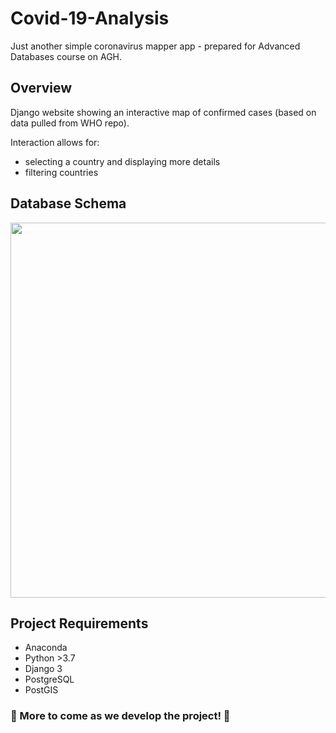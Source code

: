 # Covid-19-Analysis

Just another simple coronavirus mapper app - prepared for Advanced Databases course on AGH.


## Overview

Django website showing an interactive map of confirmed cases (based on data pulled from WHO repo).

Interaction allows for:
- selecting a country and displaying more details
- filtering countries 

## Database Schema
<img src="https://github.com/TomasiewiczW/Covid-19-Analysis/database-schema.png" position:center width="800" height="600">

## Project Requirements

- Anaconda
- Python >3.7
- Django 3
- PostgreSQL
- PostGIS

### 💪 More to come as we develop the project! 💪

